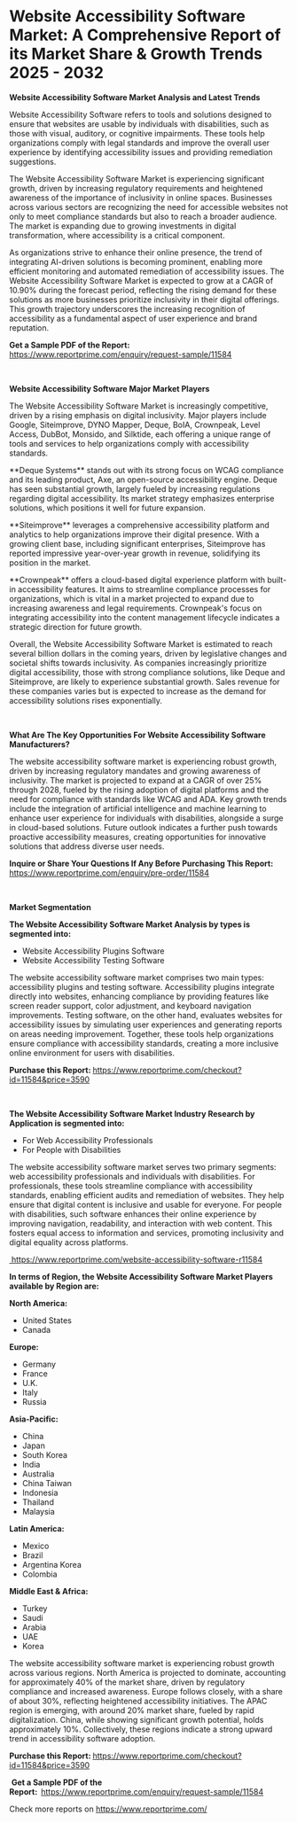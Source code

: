 <p><h1>Website Accessibility Software Market: A Comprehensive Report of its Market Share & Growth Trends 2025 - 2032</h1></p><p><strong>Website Accessibility Software Market Analysis and Latest Trends</strong></p>
<p><p>Website Accessibility Software refers to tools and solutions designed to ensure that websites are usable by individuals with disabilities, such as those with visual, auditory, or cognitive impairments. These tools help organizations comply with legal standards and improve the overall user experience by identifying accessibility issues and providing remediation suggestions.</p><p>The Website Accessibility Software Market is experiencing significant growth, driven by increasing regulatory requirements and heightened awareness of the importance of inclusivity in online spaces. Businesses across various sectors are recognizing the need for accessible websites not only to meet compliance standards but also to reach a broader audience. The market is expanding due to growing investments in digital transformation, where accessibility is a critical component.</p><p>As organizations strive to enhance their online presence, the trend of integrating AI-driven solutions is becoming prominent, enabling more efficient monitoring and automated remediation of accessibility issues. The Website Accessibility Software Market is expected to grow at a CAGR of 10.90% during the forecast period, reflecting the rising demand for these solutions as more businesses prioritize inclusivity in their digital offerings. This growth trajectory underscores the increasing recognition of accessibility as a fundamental aspect of user experience and brand reputation.</p></p>
<p><strong>Get a Sample PDF of the Report:&nbsp;</strong> <a href="https://www.reportprime.com/enquiry/request-sample/11584?utm_campaign=2761&utm_medium=2&utm_source=Github&utm_content=ia&utm_term=21032025&utm_id=website-accessibility-software">https://www.reportprime.com/enquiry/request-sample/11584</a></p>
<p>&nbsp;</p>
<p><strong>Website Accessibility Software Major Market Players</strong></p>
<p><p>The Website Accessibility Software Market is increasingly competitive, driven by a rising emphasis on digital inclusivity. Major players include Google, Siteimprove, DYNO Mapper, Deque, BoIA, Crownpeak, Level Access, DubBot, Monsido, and Silktide, each offering a unique range of tools and services to help organizations comply with accessibility standards.</p><p>**Deque Systems** stands out with its strong focus on WCAG compliance and its leading product, Axe, an open-source accessibility engine. Deque has seen substantial growth, largely fueled by increasing regulations regarding digital accessibility. Its market strategy emphasizes enterprise solutions, which positions it well for future expansion.</p><p>**Siteimprove** leverages a comprehensive accessibility platform and analytics to help organizations improve their digital presence. With a growing client base, including significant enterprises, Siteimprove has reported impressive year-over-year growth in revenue, solidifying its position in the market.</p><p>**Crownpeak** offers a cloud-based digital experience platform with built-in accessibility features. It aims to streamline compliance processes for organizations, which is vital in a market projected to expand due to increasing awareness and legal requirements. Crownpeak's focus on integrating accessibility into the content management lifecycle indicates a strategic direction for future growth.</p><p>Overall, the Website Accessibility Software Market is estimated to reach several billion dollars in the coming years, driven by legislative changes and societal shifts towards inclusivity. As companies increasingly prioritize digital accessibility, those with strong compliance solutions, like Deque and Siteimprove, are likely to experience substantial growth. Sales revenue for these companies varies but is expected to increase as the demand for accessibility solutions rises exponentially.</p></p>
<p>&nbsp;</p>
<p><strong>What Are The Key Opportunities For Website Accessibility Software Manufacturers?</strong></p>
<p><p>The website accessibility software market is experiencing robust growth, driven by increasing regulatory mandates and growing awareness of inclusivity. The market is projected to expand at a CAGR of over 25% through 2028, fueled by the rising adoption of digital platforms and the need for compliance with standards like WCAG and ADA. Key growth trends include the integration of artificial intelligence and machine learning to enhance user experience for individuals with disabilities, alongside a surge in cloud-based solutions. Future outlook indicates a further push towards proactive accessibility measures, creating opportunities for innovative solutions that address diverse user needs.</p></p>
<p><strong>Inquire or Share Your Questions If Any Before Purchasing This Report:</strong> <a href="https://www.reportprime.com/enquiry/pre-order/11584?utm_campaign=2761&utm_medium=2&utm_source=Github&utm_content=ia&utm_term=21032025&utm_id=website-accessibility-software">https://www.reportprime.com/enquiry/pre-order/11584</a></p>
<p>&nbsp;</p>
<p><strong>Market Segmentation</strong></p>
<p><strong>The Website Accessibility Software Market Analysis by types is segmented into:</strong></p>
<p><ul><li>Website Accessibility Plugins Software</li><li>Website Accessibility Testing Software</li></ul></p>
<p><p>The website accessibility software market comprises two main types: accessibility plugins and testing software. Accessibility plugins integrate directly into websites, enhancing compliance by providing features like screen reader support, color adjustment, and keyboard navigation improvements. Testing software, on the other hand, evaluates websites for accessibility issues by simulating user experiences and generating reports on areas needing improvement. Together, these tools help organizations ensure compliance with accessibility standards, creating a more inclusive online environment for users with disabilities.</p></p>
<p><strong>Purchase this Report:&nbsp;</strong><a href="https://www.reportprime.com/checkout?id=11584&price=3590&utm_campaign=2761&utm_medium=2&utm_source=Github&utm_content=ia&utm_term=21032025&utm_id=website-accessibility-software">https://www.reportprime.com/checkout?id=11584&price=3590</a></p>
<p>&nbsp;</p>
<p><strong>The Website Accessibility Software Market Industry Research by Application is segmented into:</strong></p>
<p><ul><li>For Web Accessibility Professionals</li><li>For People with Disabilities</li></ul></p>
<p><p>The website accessibility software market serves two primary segments: web accessibility professionals and individuals with disabilities. For professionals, these tools streamline compliance with accessibility standards, enabling efficient audits and remediation of websites. They help ensure that digital content is inclusive and usable for everyone. For people with disabilities, such software enhances their online experience by improving navigation, readability, and interaction with web content. This fosters equal access to information and services, promoting inclusivity and digital equality across platforms.</p></p>
<p><a href="https://www.reportprime.com/website-accessibility-software-r11584?utm_campaign=2761&utm_medium=2&utm_source=Github&utm_content=ia&utm_term=21032025&utm_id=website-accessibility-software">&nbsp;https://www.reportprime.com/website-accessibility-software-r11584</a></p>
<p><strong>In terms of Region, the Website Accessibility Software Market Players available by Region are:</strong></p>
<p>
    <p> <strong> North America: </strong>
        <ul>
            <li>United States</li>
            <li>Canada</li>
        </ul>
        </p> 
    <p> <strong> Europe: </strong>
        <ul>
            <li>Germany</li>
            <li>France</li>
            <li>U.K.</li>
            <li>Italy</li>
            <li>Russia</li>
        </ul>
        </p> 
    <p> <strong> Asia-Pacific: </strong>
        <ul>
            <li>China</li>
            <li>Japan</li>
            <li>South Korea</li>
            <li>India</li>
            <li>Australia</li>
            <li>China Taiwan</li>
            <li>Indonesia</li>
            <li>Thailand</li>
            <li>Malaysia</li>
        </ul>
        </p> 
    <p> <strong> Latin America: </strong>
        <ul>
            <li>Mexico</li>
            <li>Brazil</li>
            <li>Argentina Korea</li>
            <li>Colombia</li>
        </ul>
        </p> 
    <p> <strong> Middle East & Africa: </strong>
        <ul>
            <li>Turkey</li>
            <li>Saudi</li>
            <li>Arabia</li>
            <li>UAE</li>
            <li>Korea</li>
        </ul>
    </p>
    </p>
<p><p>The website accessibility software market is experiencing robust growth across various regions. North America is projected to dominate, accounting for approximately 40% of the market share, driven by regulatory compliance and increased awareness. Europe follows closely, with a share of about 30%, reflecting heightened accessibility initiatives. The APAC region is emerging, with around 20% market share, fueled by rapid digitalization. China, while showing significant growth potential, holds approximately 10%. Collectively, these regions indicate a strong upward trend in accessibility software adoption.</p></p>
<p><strong>Purchase this Report: </strong><a href="https://www.reportprime.com/checkout?id=11584&price=3590&utm_campaign=2761&utm_medium=2&utm_source=Github&utm_content=ia&utm_term=21032025&utm_id=website-accessibility-software">https://www.reportprime.com/checkout?id=11584&price=3590</a></p>
<p>&nbsp;<strong>Get a Sample PDF of the Report:&nbsp;&nbsp;</strong><a href="https://www.reportprime.com/enquiry/request-sample/11584?utm_campaign=2761&utm_medium=2&utm_source=Github&utm_content=ia&utm_term=21032025&utm_id=website-accessibility-software">https://www.reportprime.com/enquiry/request-sample/11584</a></p>
<p><strong></strong></p>
<p>Check more reports on <a href="https://www.reportprime.com/?utm_campaign=2761&utm_medium=2&utm_source=Github&utm_content=ia&utm_term=21032025&utm_id=website-accessibility-software">https://www.reportprime.com/</a></p>